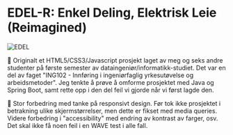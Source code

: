 # EDEL-R: Enkel Deling, Elektrisk Leie (Reimagined)

![EDEL](/src/main/resources/static/videos/EDEL-Video.gif)

📌 Originalt et HTML5/CSS3/Javascript prosjekt laget av meg og seks andre studenter på første semester av dataingeniør/informatikk-studiet.
Det var en del av faget "ING102 - Innføring i ingeniørfaglig yrkesutøvelse og arbeidsmetoder".
Jeg tenkte å prøve å omforme prosjektet med Java og Spring Boot, samt rette opp i den del feil vi gjorde når vi først lagde den.

📌 Stor forbedring med tanke på responsivt design. Før tok ikke prosjektet i betrakning ulike skjermstørrelser, men dette er fikset med media queries.
Videre forbedring i "accessibility" med endring av kontrast av farger, osv. Det skal ikke få noen feil i en WAVE test i alle fall.
